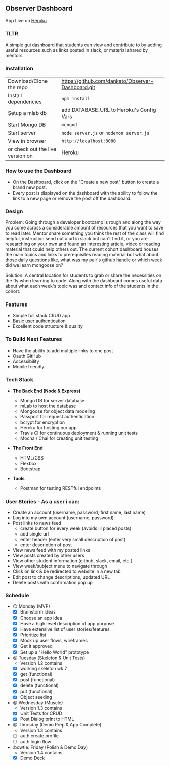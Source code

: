 ## Observer Dashboard

App Live on
[Heroku](https://observer-dashboard.herokuapp.com/)

### TLTR
A simple gui dashboard that students can view and contribute to by adding useful resources such as links posted in slack, or material shared by mentors.

### Installation
|         |            | 
| :------------- |:-------------| 
| Download/Clone the repo | https://github.com/dankato/Observer-Dashboard.git |
| Install dependencies | `npm install`| 
| Setup a mlab db | add DATABASE_URL to Heroku's Config Vars| 
| Start Mongo DB | `mongod` | 
| Start server | `node server.js` or `nodemon server.js` | 
| View in browser | `http://localhost:8080` |
| or check out the live version on   | [Heroku](https://tranquil-plateau-10397.herokuapp.com/) |

### How to use the Dashboard
- On the Dashboard, click on the "Create a new post" button to create a brand new post.
- Every post is displayed on the dashboard with the ability to follow the link to a new page or remove the post off the dashboard.

### Design
Problem: Going through a developer bootcamp is rough and along the way you come across a considerable amount of resources that you want to save to read later. Mentor share something you think the rest of the class will find helpful, instruction send out a url in slack but can't find it, or you are researching on your own and found an interesting article, video or reading material that could help others out. The current cohort dashboard houses the main topics and links to prerequisites reading material but what about those daily questions like, what was my pair's github handle or which week did we learn mongoose on?

Solution: A central location for students to grab or share the necessities on the fly when learning to code. Along with the dashboard comes useful data about what each week's topic was and contact info of the students in the cohort.


### Features
* Simple full stack CRUD app
* Basic user authentication
* Excellent code structure & quality

### To Build Next Features
* Have the ability to add multiple links to one post
* Oauth GitHub
* Accessibility
* Mobile friendly

### Tech Stack
* **The Back End (Node & Express)**
	* Mongo DB for server database
	* mLab to host the database
	* Mongoose for object data modeling
	* Passport for request authentication
	* bcrypt for encryption
	* Heroku for hosting our app
	* Travis CI for continuous deployment & running unit tests
	* Mocha / Chai for creating unit testing

* **The Front End**
	* HTML/CSS
	* Flexbox
	* Bootstrap

* **Tools**
	* Postman for testing RESTful endpoints

### User Stories - As a user i can:
* Create an account (username, password, first name, last name)
* Log into my own account (username, password)
* Post links to news feed
	* create button for every week (avoids ill placed posts)
	* add single url
	* enter header (enter very small description of post)
	* enter description of post
* View news feed with my posted links
* View posts created by other users
* View other student information (github, slack, email, etc.)
* View week/subject menu to navigate through
* Click on link & be redirected to website in a new tab
* Edit post to change descriptions, updated URL
* Delete posts with confirmation pop up

### Schedule
* :smirk: Monday (MVP)
	- [x] Brainstorm ideas
	- [x] Choose an app idea
	- [x] Have a high level description of app purpose
	- [x] Have extensive list of user stories/features
	- [x] Prioritize list
	- [x] Mock up user flows, wireframes
	- [x] Get it approved
	- [x] Set up a "Hello World" prototype

* :confused: Tuesday (Skeleton & Unit Tests)
	*  Version 1.2 contains
	- [x] working skeleton wk 7
	- [x] get (functional)
	- [x] post (functional)
	- [x] delete (functional)
	- [x] put (functional)
	- [x] Object seeding

* :sweat: Wednesday (Muscle)
	*  Version 1.3 contains 	
	- [x] Unit Tests for CRUD
	- [x] Post Dialog print to HTML

* :weary: Thursday (Demo Prep & App Complete)
	*  Version 1.3 contains
	- [ ] auth create profile
	- [ ] auth login flow

* :bowtie: Friday (Polish & Demo Day)
	*  Version 1.4 contains
	- [x] Demo Deck